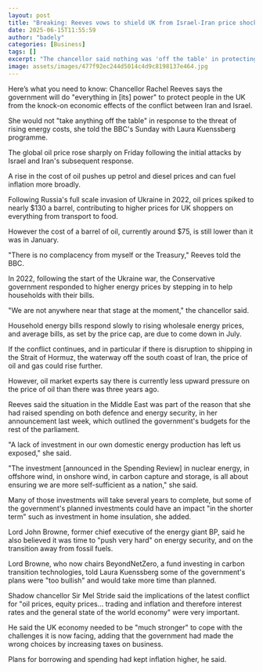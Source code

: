 ```yaml
---
layout: post
title: "Breaking: Reeves vows to shield UK from Israel-Iran price shock"
date: 2025-06-15T11:55:59
author: "badely"
categories: [Business]
tags: []
excerpt: "The chancellor said nothing was 'off the table' in protecting people from the impact of higher oil prices."
image: assets/images/477f92ec244d5014c4d9c8198137e464.jpg
---
```


Here’s what you need to know: Chancellor Rachel Reeves says the government will do "everything in [its] power" to protect people in the UK from the knock-on economic effects of the conflict between Iran and Israel.

She would not "take anything off the table" in response to the threat of rising energy costs, she told the BBC's Sunday with Laura Kuenssberg programme. 

The global oil price rose sharply on Friday following the initial attacks by Israel and Iran's subsequent response.

A rise in the cost of oil pushes up petrol and diesel prices and can fuel inflation more broadly.

Following Russia's full scale invasion of Ukraine in 2022, oil prices spiked to nearly $130 a barrel, contributing to higher prices for UK shoppers on everything from transport to food.

However the cost of a barrel of oil, currently around $75, is still lower than it was in January. 

"There is no complacency from myself or the Treasury," Reeves told the BBC.

In 2022, following the start of the Ukraine war, the Conservative government responded to higher energy prices by stepping in to help households with their bills.

"We are not anywhere near that stage at the moment," the chancellor said.

Household energy bills respond slowly to rising wholesale energy prices, and average bills, as set by the price cap, are due to come down in July.

If the conflict continues, and in particular if there is disruption to shipping in the Strait of Hormuz, the waterway off the south coast of Iran, the price of oil and gas could rise further.

However, oil market experts say there is currently less upward pressure on the price of oil than there was three years ago. 

Reeves said the situation in the Middle East was part of the reason that she had raised spending on both defence and energy security, in her announcement last week, which outlined the government's budgets for the rest of the parliament.

"A lack of investment in our own domestic energy production has left us exposed," she said.

"The investment [announced in the Spending Review] in nuclear energy, in offshore wind, in onshore wind, in carbon capture and storage, is all about ensuring we are more self-sufficient as a nation," she said.

Many of those investments will take several years to complete, but some of the government's planned investments could have an impact "in the shorter term" such as investment in home insulation, she added. 

Lord John Browne, former chief executive of the energy giant BP, said he also believed it was time to "push very hard" on energy security, and on the transition away from fossil fuels. 

Lord Browne, who now chairs BeyondNetZero, a fund investing in carbon transition technologies, told Laura Kuenssberg some of the government's plans were "too bullish" and would take more time than planned.

Shadow chancellor Sir Mel Stride said the implications of the latest conflict for "oil prices, equity prices... trading and inflation and therefore interest rates and the general state of the world economy" were very important.

He said the UK economy needed to be "much stronger" to cope with the challenges it is now facing, adding that the government had made the wrong choices by increasing taxes on business. 

Plans for borrowing and spending had kept inflation higher, he said.

